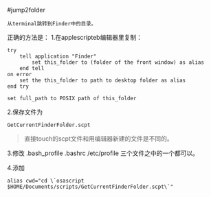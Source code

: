 #jump2folder

	从terminal跳转到Finder中的目录。


正确的方法是：
1.在applescripteb编辑器里复制：

```
try
	tell application "Finder"
		set this_folder to (folder of the front window) as alias
	end tell
on error
	set the this_folder to path to desktop folder as alias
end try

set full_path to POSIX path of this_folder
```
 

2.保存文件为
```
GetCurrentFinderFolder.scpt
```

> 直接touch的scpt文件和用编辑器新建的文件是不同的。

3.修改
.bash_profile
.bashrc
/etc/profile
三个文件之中的一个都可以。

4.添加

```
alias cwd="cd \`osascript $HOME/Documents/scripts/GetCurrentFinderFolder.scpt\`"

```